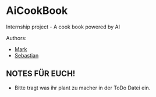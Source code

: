 # AiCookBook
Internship project - A cook book powered by AI

Authors:
- [Mark](github.com/marksmrnw)
- [Sebastian](github.com/d22seba)

## NOTES FÜR EUCH!

- Bitte tragt was ihr plant zu macher in der ToDo Datei ein.
